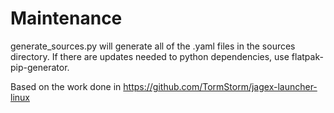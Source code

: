 # Maintenance
generate_sources.py will generate all of the .yaml files in the sources directory. If there are updates needed to python dependencies, use flatpak-pip-generator.


Based on the work done in https://github.com/TormStorm/jagex-launcher-linux